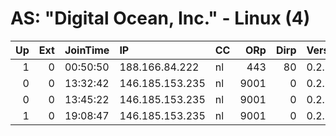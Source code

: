 # AS: "Digital Ocean, Inc." - Linux (4)

|   Up |   Ext | JoinTime   | IP              | CC   |   ORp |   Dirp | Version   | Contact   | Nickname     |   eFamMembers |
|-----:|------:|:-----------|:----------------|:-----|------:|-------:|:----------|:----------|:-------------|--------------:|
|    1 |     0 | 00:50:50   | 188.166.84.222  | nl   |   443 |     80 | 0.2.9.10  | None      | CorrectHorse |             1 |
|    0 |     0 | 13:32:42   | 146.185.153.235 | nl   |  9001 |      0 | 0.2.5.12  | None      | OHYEAH       |             1 |
|    0 |     0 | 13:45:22   | 146.185.153.235 | nl   |  9001 |      0 | 0.2.5.12  | None      | OHYEAH       |             1 |
|    1 |     0 | 19:08:47   | 146.185.153.235 | nl   |  9001 |      0 | 0.2.5.12  | None      | OHYEAH       |             1 |
